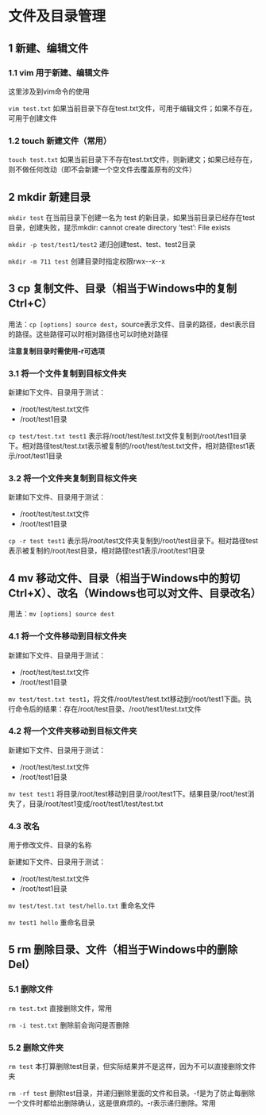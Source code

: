 # 文件及目录管理

## 1 新建、编辑文件

### 1.1 vim 用于新建、编辑文件

这里涉及到vim命令的使用

`vim test.txt` 如果当前目录下存在test.txt文件，可用于编辑文件；如果不存在，可用于创建文件

### 1.2 touch 新建文件（常用）

`touch test.txt` 如果当前目录下不存在test.txt文件，则新建文；如果已经存在，则不做任何改动（即不会新建一个空文件去覆盖原有的文件）


## 2 mkdir 新建目录

`mkdir test` 在当前目录下创建一名为 test 的新目录，如果当前目录已经存在test目录，创建失败，提示mkdir: cannot create directory ‘test’: File exists

`mkdir -p test/test1/test2` 递归创建test、test、test2目录

`mkdir -m 711 test` 创建目录时指定权限rwx--x--x

## 3 cp 复制文件、目录（相当于Windows中的复制Ctrl+C）

用法：`cp [options] source dest`，source表示文件、目录的路径，dest表示目的路径。这些路径可以时相对路径也可以时绝对路径

**注意复制目录时需使用-r可选项**

### 3.1 将一个文件复制到目标文件夹

新建如下文件、目录用于测试：

- /root/test/test.txt文件
- /root/test1目录

`cp test/test.txt test1` 表示将/root/test/test.txt文件复制到/root/test1目录下。相对路径test/test.txt表示被复制的/root/test/test.txt文件，相对路径test1表示/root/test1目录

### 3.2 将一个文件夹复制到目标文件夹

新建如下文件、目录用于测试：

- /root/test/test.txt文件
- /root/test1目录

`cp -r test test1` 表示将/root/test文件夹复制到/root/test目录下。相对路径test表示被复制的/root/test目录，相对路径test1表示/root/test1目录

## 4 mv 移动文件、目录（相当于Windows中的剪切Ctrl+X）、改名（Windows也可以对文件、目录改名）

用法：`mv [options] source dest`

### 4.1 将一个文件移动到目标文件夹

新建如下文件、目录用于测试：

- /root/test/test.txt文件
- /root/test1目录

`mv test/test.txt test1`，将文件/root/test/test.txt移动到/root/test1下面。执行命令后的结果：存在/root/test目录、/root/test1/test.txt文件

### 4.2 将一个文件夹移动到目标文件夹

新建如下文件、目录用于测试：

- /root/test/test.txt文件
- /root/test1目录

`mv test test1` 将目录/root/test移动到目录/root/test1下。结果目录/root/test消失了，目录/root/test1变成/root/test1/test/test.txt

### 4.3 改名

用于修改文件、目录的名称

新建如下文件、目录用于测试：

- /root/test/test.txt文件
- /root/test1目录

`mv test/test.txt test/hello.txt` 重命名文件

`mv test1 hello` 重命名目录

## 5 rm 删除目录、文件（相当于Windows中的删除Del）

### 5.1 删除文件

`rm test.txt` 直接删除文件，常用

`rm -i test.txt` 删除前会询问是否删除

### 5.2 删除文件夹

`rm test` 本打算删除test目录，但实际结果并不是这样，因为不可以直接删除文件夹

`rm -rf test` 删除test目录，并递归删除里面的文件和目录。-f是为了防止每删除一个文件时都给出删除确认，这是很麻烦的。-r表示递归删除。常用


